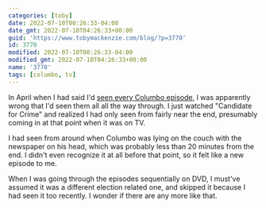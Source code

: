 ```yaml
---
categories: [toby]
date: 2022-07-10T00:26:33-04:00
date_gmt: 2022-07-10T04:26:33+00:00
guid: 'https://www.tobymackenzie.com/blog/?p=3770'
id: 3770
modified: 2022-07-10T00:26:33-04:00
modified_gmt: 2022-07-10T04:26:33+00:00
name: '3770'
tags: [columbo, tv]
---
```


In April when I had said I'd [seen every Columbo episode](/content/blog/2022/04/23/3726.md), I was apparently wrong that I'd seen them all all the way through.  I just watched "Candidate for Crime" and realized I had only seen from fairly near the end, presumably coming in at that point when it was on TV.

<!--more-->

I had seen from around when Columbo was lying on the couch with the newspaper on his head, which was probably less than 20 minutes from the end.  I didn't even recognize it at all before that point, so it felt like a new episode to me.

When I was going through the episodes sequentially on DVD, I must've assumed it was a different election related one, and skipped it because I had seen it too recently.  I wonder if there are any more like that.
